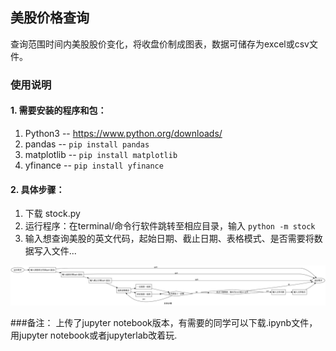 ## 美股价格查询
查询范围时间内美股股价变化，将收盘价制成图表，数据可储存为excel或csv文件。

### 使用说明

#### 1. 需要安装的程序和包：

1. Python3  -- https://www.python.org/downloads/
2. pandas -- ```pip install pandas```
3. matplotlib -- ```pip install matplotlib```
4. yfinance -- ```pip install yfinance```


#### 2. 具体步骤：
1. 下载 stock.py
2. 运行程序：在terminal/命令行软件跳转至相应目录，输入 ```python -m stock```
3. 输入想查询美股的英文代码，起始日期、截止日期、表格模式、是否需要将数据写入文件...


![step_by_step](Images/step_by_step.jpg)

###备注：
上传了jupyter notebook版本，有需要的同学可以下载.ipynb文件，用jupyter notebook或者jupyterlab改着玩.
